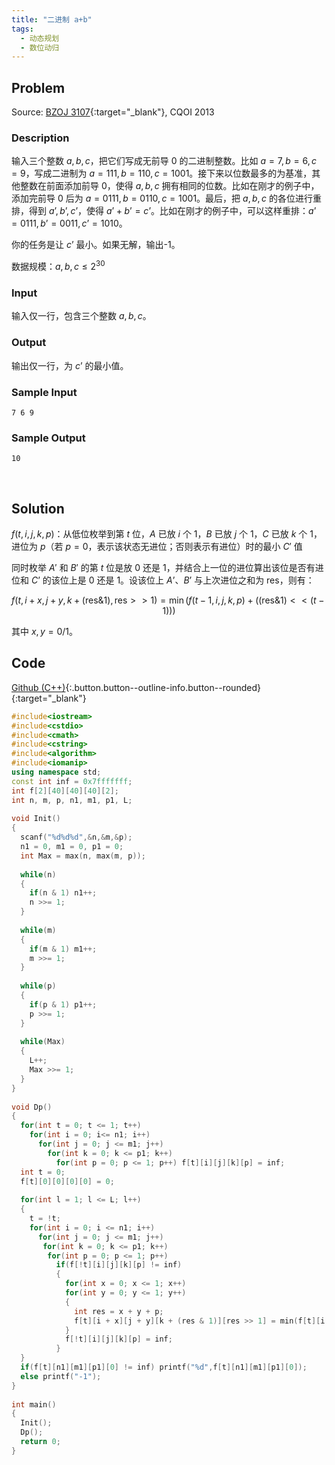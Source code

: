 ```yaml
---
title: "二进制 a+b"
tags:
  - 动态规划
  - 数位动归
---
```




## Problem

Source: [BZOJ 3107](https://www.lydsy.com/JudgeOnline/problem.php?id=3107){:target="_blank"}, CQOI 2013



### Description

输入三个整数 $a, b, c$，把它们写成无前导 0 的二进制整数。比如 $a=7, b=6, c=9$，写成二进制为 $a=111, b=110, c=1001$。接下来以位数最多的为基准，其他整数在前面添加前导 0，使得 $a, b, c$ 拥有相同的位数。比如在刚才的例子中，添加完前导 0 后为 $a=0111, b=0110, c=1001$。最后，把 $a, b, c$ 的各位进行重排，得到 $a’, b’, c’$，使得 $a’+b’=c’$。比如在刚才的例子中，可以这样重排：$a’=0111, b’=0011, c’=1010$。

你的任务是让 $c’$ 最小。如果无解，输出-1。

数据规模：$a,b,c \leq 2^{30}$



### Input

输入仅一行，包含三个整数 $a, b, c$。



### Output

输出仅一行，为 $c’$ 的最小值。



### Sample Input

```
7 6 9
```



### Sample Output

```
10
```




&nbsp;&nbsp;
## Solution

$f(t, i, j, k, p)$：从低位枚举到第 $t$ 位，$A$ 已放 $i$ 个 1，$B$ 已放 $j$ 个 1，$C$ 已放 $k$ 个 1，进位为 $p$（若 $p=0$，表示该状态无进位；否则表示有进位）时的最小 $C'$ 值

同时枚举 $A'$ 和 $B'$ 的第 $t$ 位是放 0 还是 1，并结合上一位的进位算出该位是否有进位和 $C’$ 的该位上是 0 还是 1。设该位上 $A’$、$B’$ 与上次进位之和为 $\text{res}​$，则有：

$$
f \Big(t, i+x, j+y, k+(\text{res}​ \& 1), \text{res} >> 1 \Big ) = \min \bigg ( f(t-1, i, j, k, p) + \Big ( (\text{res}​ \& 1)<<(t-1) \Big ) \bigg )
$$

其中 $x,y = 0 /1$。



## Code

[Github (C++)](https://github.com/Renovamen/OI-ACM/blob/master/Dynamic-Programming/Digit-DP/CQOI2013-二进制a+b.cpp){:.button.button--outline-info.button--rounded}{:target="_blank"}



```c++
#include<iostream>
#include<cstdio>
#include<cmath>
#include<cstring>
#include<algorithm>
#include<iomanip>
using namespace std;
const int inf = 0x7fffffff;
int f[2][40][40][40][2];
int n, m, p, n1, m1, p1, L;
 
void Init()
{     
  scanf("%d%d%d",&n,&m,&p);     
  n1 = 0, m1 = 0, p1 = 0; 
  int Max = max(n, max(m, p));  
  
  while(n)
  {
    if(n & 1) n1++;
    n >>= 1; 
  }
  
  while(m)
  {
    if(m & 1) m1++;
    m >>= 1; 
  }
  
  while(p)
  {
    if(p & 1) p1++;
    p >>= 1; 
  }
  
  while(Max)
  {
    L++;
    Max >>= 1;
  }
}
 
void Dp()
{         
  for(int t = 0; t <= 1; t++)         
    for(int i = 0; i<= n1; i++)              
      for(int j = 0; j <= m1; j++)                 
        for(int k = 0; k <= p1; k++)                     
          for(int p = 0; p <= 1; p++) f[t][i][j][k][p] = inf;     
  int t = 0;
  f[t][0][0][0][0] = 0;     
  
  for(int l = 1; l <= L; l++)     
  {         
    t = !t;         
    for(int i = 0; i <= n1; i++)             
      for(int j = 0; j <= m1; j++)                 
       for(int k = 0; k <= p1; k++)                     
        for(int p = 0; p <= 1; p++)                        
          if(f[!t][i][j][k][p] != inf)                         
          {                             
            for(int x = 0; x <= 1; x++)                                 
            for(int y = 0; y <= 1; y++)                                 
            {                                     
              int res = x + y + p;                                     
              f[t][i + x][j + y][k + (res & 1)][res >> 1] = min(f[t][i + x][j + y][k + (res & 1)][res >> 1], f[!t][i][j][k][p] + ((res & 1) << (l - 1)));
            }                             
            f[!t][i][j][k][p] = inf;                         
          }     
  }     
  if(f[t][n1][m1][p1][0] != inf) printf("%d",f[t][n1][m1][p1][0]);     
  else printf("-1"); 
}
 
int main()
{    
  Init();    
  Dp();    
  return 0;
}
```